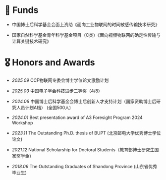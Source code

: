 # 📖 Funds

* 中国博士后科学基金会面上资助《面向工业物联网的时间敏感传输技术研究》

* 国家自然科学基金青年科学基金项目（C类）《面向视频物联网的确定性传输与计算关键技术研究》



# 🎖 Honors and Awards

* *2025.09* CCF物联网专委会博士学位论文激励计划

* *2025.03* 中国电子学会科技进步二等奖（4/8）

* *2024.06* 中国博士后科学基金会博士后创新人才支持计划（国家资助博士后研究人员计划A档） (全国500人)

* *2024.01* Best presentation award of A3 Foresight Program 2024 Workshop

* *2023.11* The Outstanding Ph.D. thesis of BUPT (北京邮电大学优秀博士学位论文)

* *2021.12* National Scholarship for Doctoral Students（教育部博士研究生国家奖学金）

* *2018.06* The Outstanding Graduates of Shandong Province (山东省优秀毕业生)

